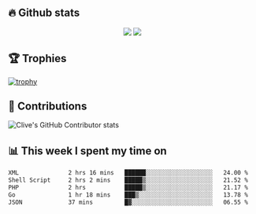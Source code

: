 ## &#128293; Github stats

<!-- GitHub Readme Streak Stats - https://github.com/DenverCoder1/github-readme-streak-stats -->
<p align="center">

<picture>
  <source 
    srcset="https://github-readme-stats.vercel.app/api?username=clivewalkden&count_private=true&show_icons=true&theme=darcula"
    media="(prefers-color-scheme: dark)"
  />
  <source
    srcset="https://github-readme-stats.vercel.app/api?username=clivewalkden&count_private=true&show_icons=true&theme=calm"
    media="(prefers-color-scheme: light), (prefers-color-scheme: no-preference)"
  />
  <img src="https://github-readme-stats.vercel.app/api?username=clivewalkden&count_private=true&show_icons=true&theme=darcula" />
</picture>

<a href="https://git.io/streak-stats" target="_blank">
  <img src="http://github-readme-streak-stats.herokuapp.com?user=clivewalkden&theme=darcula&date_format=j%20M%5B%20Y%5D" />
</a>

</p>

## &#127942; Trophies
[![trophy](https://github-profile-trophy.vercel.app/?username=clivewalkden&theme=onedark)](https://github.com/clivewalkden/github-profile-trophy)

## &#129309; Contributions
![Clive's GitHub Contributor stats](https://github-contributor-stats.vercel.app/api?username=clivewalkden)

## &#128202; This week I spent my time on
<!--START_SECTION:waka-->

```txt
XML              2 hrs 16 mins   ██████░░░░░░░░░░░░░░░░░░░   24.00 %
Shell Script     2 hrs 2 mins    █████▒░░░░░░░░░░░░░░░░░░░   21.52 %
PHP              2 hrs           █████▒░░░░░░░░░░░░░░░░░░░   21.17 %
Go               1 hr 18 mins    ███▒░░░░░░░░░░░░░░░░░░░░░   13.78 %
JSON             37 mins         █▓░░░░░░░░░░░░░░░░░░░░░░░   06.55 %
```

<!--END_SECTION:waka-->
